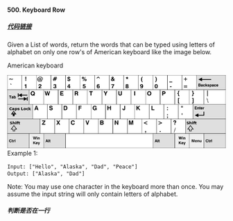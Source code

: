 #### 500. Keyboard Row

##### [代码链接](https://github.com/rensuperk/leetCodeStudy/blob/master/src/main/java/KeyboardRow.java)

Given a List of words, return the words that can be typed using letters of alphabet on only one row's of American keyboard like the image below.


American keyboard

![keyboard.png](../img/keyboard.png)
Example 1:
```
Input: ["Hello", "Alaska", "Dad", "Peace"]
Output: ["Alaska", "Dad"]
```
Note:
You may use one character in the keyboard more than once.
You may assume the input string will only contain letters of alphabet.


##### 判断是否在一行